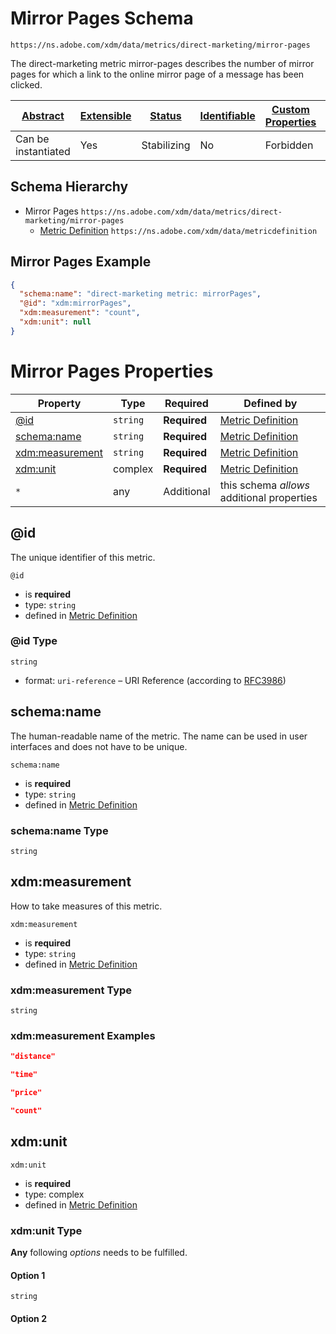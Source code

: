 
# Mirror Pages Schema

```
https://ns.adobe.com/xdm/data/metrics/direct-marketing/mirror-pages
```

The direct-marketing metric mirror-pages describes the number of mirror pages for which a link to the online mirror page of a message has been clicked.

| [Abstract](../../abstract.md) | [Extensible](../../extensions.md) | [Status](../../status.md) | [Identifiable](../../id.md) | [Custom Properties](../../extensions.md) | [Additional Properties](../../extensions.md) | Defined In |
|-------------------------------|-----------------------------------|---------------------------|-----------------------------|------------------------------------------|----------------------------------------------|------------|
| Can be instantiated | Yes | Stabilizing | No | Forbidden | Permitted | [data/mirror-pages.schema.json](data/mirror-pages.schema.json) |
## Schema Hierarchy

* Mirror Pages `https://ns.adobe.com/xdm/data/metrics/direct-marketing/mirror-pages`
  * [Metric Definition](metricdefinition.schema.md) `https://ns.adobe.com/xdm/data/metricdefinition`


## Mirror Pages Example
```json
{
  "schema:name": "direct-marketing metric: mirrorPages",
  "@id": "xdm:mirrorPages",
  "xdm:measurement": "count",
  "xdm:unit": null
}
```

# Mirror Pages Properties

| Property | Type | Required | Defined by |
|----------|------|----------|------------|
| [@id](#@id) | `string` | **Required** | [Metric Definition](metricdefinition.schema.md#@id) |
| [schema:name](#schemaname) | `string` | **Required** | [Metric Definition](metricdefinition.schema.md#schemaname) |
| [xdm:measurement](#xdmmeasurement) | `string` | **Required** | [Metric Definition](metricdefinition.schema.md#xdmmeasurement) |
| [xdm:unit](#xdmunit) | complex | **Required** | [Metric Definition](metricdefinition.schema.md#xdmunit) |
| `*` | any | Additional | this schema *allows* additional properties |

## @id

The unique identifier of this metric.

`@id`
* is **required**
* type: `string`
* defined in [Metric Definition](metricdefinition.schema.md#@id)

### @id Type


`string`
* format: `uri-reference` – URI Reference (according to [RFC3986](https://tools.ietf.org/html/rfc3986))






## schema:name

The human-readable name of the metric. The name can be used in user interfaces and does not have to be unique.

`schema:name`
* is **required**
* type: `string`
* defined in [Metric Definition](metricdefinition.schema.md#schema:name)

### schema:name Type


`string`






## xdm:measurement

How to take measures of this metric.

`xdm:measurement`
* is **required**
* type: `string`
* defined in [Metric Definition](metricdefinition.schema.md#xdm:measurement)

### xdm:measurement Type


`string`





### xdm:measurement Examples

```json
"distance"
```

```json
"time"
```

```json
"price"
```

```json
"count"
```



## xdm:unit


`xdm:unit`
* is **required**
* type: complex
* defined in [Metric Definition](metricdefinition.schema.md#xdm:unit)

### xdm:unit Type


**Any** following *options* needs to be fulfilled.


#### Option 1


`string`



#### Option 2






